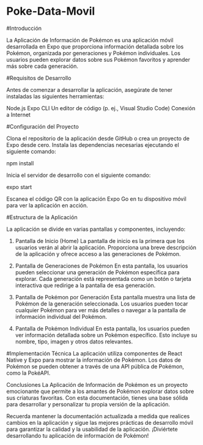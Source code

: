 # Poke-Data-Movil

#Introducción

La Aplicación de Información de Pokémon es una aplicación móvil desarrollada en Expo que proporciona información detallada sobre los Pokémon, organizada por generaciones y Pokémon individuales. Los usuarios pueden explorar datos sobre sus Pokémon favoritos y aprender más sobre cada generación.

#Requisitos de Desarrollo

Antes de comenzar a desarrollar la aplicación, asegúrate de tener instaladas las siguientes herramientas:

Node.js
Expo CLI
Un editor de código (p. ej., Visual Studio Code)
Conexión a Internet

#Configuración del Proyecto

Clona el repositorio de la aplicación desde GitHub o crea un proyecto de Expo desde cero.
Instala las dependencias necesarias ejecutando el siguiente comando:

npm install

Inicia el servidor de desarrollo con el siguiente comando:

expo start

Escanea el código QR con la aplicación Expo Go en tu dispositivo móvil para ver la aplicación en acción.

#Estructura de la Aplicación

La aplicación se divide en varias pantallas y componentes, incluyendo:

1. Pantalla de Inicio (Home)
La pantalla de inicio es la primera que los usuarios verán al abrir la aplicación. Proporciona una breve descripción de la aplicación y ofrece acceso a las generaciones de Pokémon.

2. Pantalla de Generaciones de Pokémon
En esta pantalla, los usuarios pueden seleccionar una generación de Pokémon específica para explorar. Cada generación está representada como un botón o tarjeta interactiva que redirige a la pantalla de esa generación.

3. Pantalla de Pokémon por Generación
Esta pantalla muestra una lista de Pokémon de la generación seleccionada. Los usuarios pueden tocar cualquier Pokémon para ver más detalles o navegar a la pantalla de información individual del Pokémon.

4. Pantalla de Pokémon Individual
En esta pantalla, los usuarios pueden ver información detallada sobre un Pokémon específico. Esto incluye su nombre, tipo, imagen y otros datos relevantes.

#Implementación Técnica
La aplicación utiliza componentes de React Native y Expo para mostrar la información de Pokémon. Los datos de Pokémon se pueden obtener a través de una API pública de Pokémon, como la PokéAPI.

Conclusiones
La Aplicación de Información de Pokémon es un proyecto emocionante que permite a los amantes de Pokémon explorar datos sobre sus criaturas favoritas. Con esta documentación, tienes una base sólida para desarrollar y personalizar tu propia versión de la aplicación.

Recuerda mantener la documentación actualizada a medida que realices cambios en la aplicación y sigue las mejores prácticas de desarrollo móvil para garantizar la calidad y la usabilidad de la aplicación. ¡Diviértete desarrollando tu aplicación de información de Pokémon!
